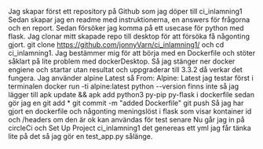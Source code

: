 Jag skapar först ett repository på Github som jag döper till ci_inlamning1
Sedan skapar jag en readme med instruktionerna, en answers för frågorna och en report.
Sedan försöker jag komma på ett usecase för python med flask.
Jag clonar mitt skapade repo till desktop för att försöka få någonting gjort.
git clone https://github.com/jonnyVarn/ci_inlamning1/ och cd ci_inlamning1.
Jag bestämmer mig för att börja med en Dockerfile och stöter såklart på lite problem med dockerDesktop.
Så jag stänger ner docker engiene och startar utan resultat och uppgraderar till 3.3.2 då verkar det fungera.
Jag använder alpine Latest så From: Alpine: Latest
jag testar först i terminalen
docker run -ti alpine:latest
python --version finns inte så jag lägger till apk update && apk add python3 py-pip py-flask i dockerfile
sedan gör jag en git add * git commit -m "added Dockerfile" git push
Så jag har gjort en dockerfile och någonting meningslöst i flask som visar kontainer id och /headers om den är ok kan användas för test senare
Nu går jag in på circleCi och Set Up Project ci_inlamning1 det genereas ett yml jag får tänka lite på det så jag gör en test_app.py sålänge.
